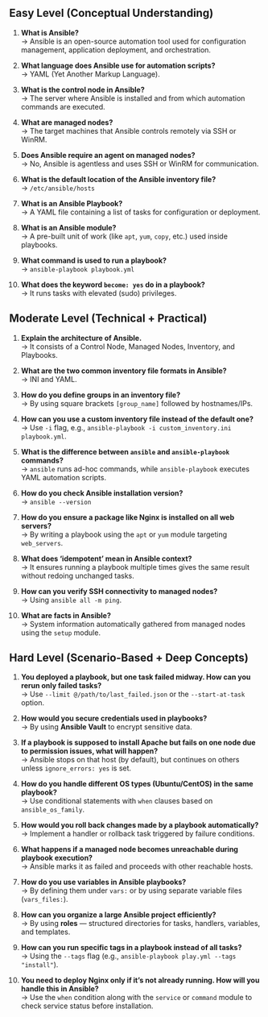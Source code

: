 ## Easy Level (Conceptual Understanding)

1. **What is Ansible?**  
   → Ansible is an open-source automation tool used for configuration management, application deployment, and orchestration.

2. **What language does Ansible use for automation scripts?**  
   → YAML (Yet Another Markup Language).

3. **What is the control node in Ansible?**  
   → The server where Ansible is installed and from which automation commands are executed.

4. **What are managed nodes?**  
   → The target machines that Ansible controls remotely via SSH or WinRM.

5. **Does Ansible require an agent on managed nodes?**  
   → No, Ansible is agentless and uses SSH or WinRM for communication.

6. **What is the default location of the Ansible inventory file?**  
   → `/etc/ansible/hosts`

7. **What is an Ansible Playbook?**  
   → A YAML file containing a list of tasks for configuration or deployment.

8. **What is an Ansible module?**  
   → A pre-built unit of work (like `apt`, `yum`, `copy`, etc.) used inside playbooks.

9. **What command is used to run a playbook?**  
   → `ansible-playbook playbook.yml`

10. **What does the keyword `become: yes` do in a playbook?**  
    → It runs tasks with elevated (sudo) privileges.

## Moderate Level (Technical + Practical)

1. **Explain the architecture of Ansible.**  
   → It consists of a Control Node, Managed Nodes, Inventory, and Playbooks.

2. **What are the two common inventory file formats in Ansible?**  
   → INI and YAML.

3. **How do you define groups in an inventory file?**  
   → By using square brackets `[group_name]` followed by hostnames/IPs.

4. **How can you use a custom inventory file instead of the default one?**  
   → Use `-i` flag, e.g., `ansible-playbook -i custom_inventory.ini playbook.yml`.

5. **What is the difference between `ansible` and `ansible-playbook` commands?**  
   → `ansible` runs ad-hoc commands, while `ansible-playbook` executes YAML automation scripts.

6. **How do you check Ansible installation version?**  
   → `ansible --version`

7. **How do you ensure a package like Nginx is installed on all web servers?**  
   → By writing a playbook using the `apt` or `yum` module targeting `web_servers`.

8. **What does ‘idempotent’ mean in Ansible context?**  
   → It ensures running a playbook multiple times gives the same result without redoing unchanged tasks.

9. **How can you verify SSH connectivity to managed nodes?**  
   → Using `ansible all -m ping`.

10. **What are facts in Ansible?**  
    → System information automatically gathered from managed nodes using the `setup` module.

## Hard Level (Scenario-Based + Deep Concepts)

1. **You deployed a playbook, but one task failed midway. How can you rerun only failed tasks?**  
   → Use `--limit @/path/to/last_failed.json` or the `--start-at-task` option.

2. **How would you secure credentials used in playbooks?**  
   → By using **Ansible Vault** to encrypt sensitive data.

3. **If a playbook is supposed to install Apache but fails on one node due to permission issues, what will happen?**  
   → Ansible stops on that host (by default), but continues on others unless `ignore_errors: yes` is set.

4. **How do you handle different OS types (Ubuntu/CentOS) in the same playbook?**  
   → Use conditional statements with `when` clauses based on `ansible_os_family`.

5. **How would you roll back changes made by a playbook automatically?**  
   → Implement a handler or rollback task triggered by failure conditions.

6. **What happens if a managed node becomes unreachable during playbook execution?**  
   → Ansible marks it as failed and proceeds with other reachable hosts.

7. **How do you use variables in Ansible playbooks?**  
   → By defining them under `vars:` or by using separate variable files (`vars_files:`).

8. **How can you organize a large Ansible project efficiently?**  
   → By using **roles** — structured directories for tasks, handlers, variables, and templates.

9. **How can you run specific tags in a playbook instead of all tasks?**  
   → Using the `--tags` flag (e.g., `ansible-playbook play.yml --tags "install"`).

10. **You need to deploy Nginx only if it’s not already running. How will you handle this in Ansible?**  
    → Use the `when` condition along with the `service` or `command` module to check service status before installation.
